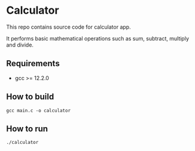 # Calculator

This repo contains source code for calculator app.

It performs basic mathematical operations such as sum, subtract, multiply and divide.

## Requirements

- gcc >= 12.2.0

## How to build

```
gcc main.c -o calculator
```

## How to run

```
./calculator
```


